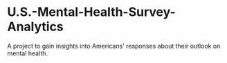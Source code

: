 # U.S.-Mental-Health-Survey-Analytics
A project to gain insights into Americans' responses about their outlook on mental health.
